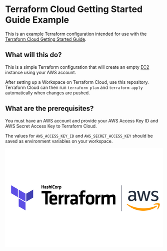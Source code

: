 # Terraform Cloud Getting Started Guide Example

This is an example Terraform configuration intended for use with the [Terraform Cloud Getting Started Guide](https://learn.hashicorp.com/terraform/cloud-gettingstarted/tfc_overview).

## What will this do?

This is a simple Terraform configuration that will create an empty [EC2](https://aws.amazon.com/free/?all-free-tier.sort-by=item.additionalFields.SortRank&all-free-tier.sort-order=asc) instance using your AWS account.

After setting up a Workspace on Terraform Cloud, use this repository. Terraform Cloud can then run `terraform plan` and `terraform apply` automatically when changes are pushed.

## What are the prerequisites?

You must have an AWS account and provide your AWS Access Key ID and AWS Secret Access Key to Terraform Cloud.

The values for `AWS_ACCESS_KEY_ID` and `AWS_SECRET_ACCESS_KEY` should be saved as environment variables on your workspace.

![tf-aws](logo.png)
